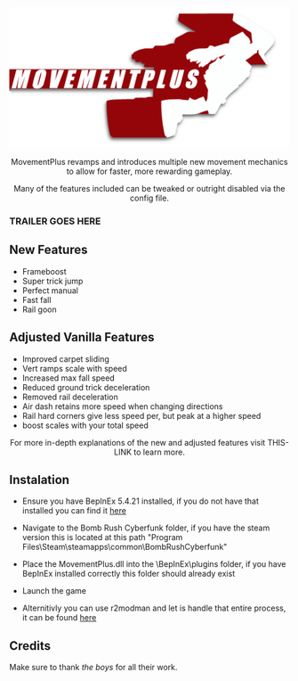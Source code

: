 <p align="center"><img src="Resources/img/banner_small.png"></p>

<p style="text-align: center;">MovementPlus revamps and introduces multiple new movement mechanics to allow for faster, more rewarding gameplay.</p>
<p style="text-align: center;">Many of the features included can be tweaked or outright disabled via the config file.</p>


### TRAILER GOES HERE


## New Features

- Frameboost
- Super trick jump
- Perfect manual
- Fast fall
- Rail goon


## Adjusted Vanilla Features

- Improved carpet sliding
- Vert ramps scale with speed
- Increased max fall speed
- Reduced ground trick deceleration
- Removed rail deceleration
- Air dash retains more speed when changing directions
- Rail hard corners give less speed per, but peak at a higher speed
- boost scales with your total speed


 <p style="text-align: center;">For more in-depth explanations of the new and adjusted features visit THIS-LINK to learn more.</p>


 ## Instalation

 - Ensure you have BepInEx 5.4.21 installed, if you do not have that installed you can find it [here](https://github.com/BepInEx/BepInEx/releases/tag/v5.4.21)
 - Navigate to the Bomb Rush Cyberfunk folder, if you have the steam version this is located at this path "Program Files\Steam\steamapps\common\BombRushCyberfunk"
 - Place the MovementPlus.dll into the \BepInEx\plugins folder, if you have BepInEx installed correctly this folder should already exist
 - Launch the game

 - Alternitivly you can use r2modman and let is handle that entire process, it can be found [here](https://thunderstore.io/c/bomb-rush-cyberfunk/p/ebkr/r2modman/)



 ## Credits
 Make sure to thank _the boys_ for all their work.

